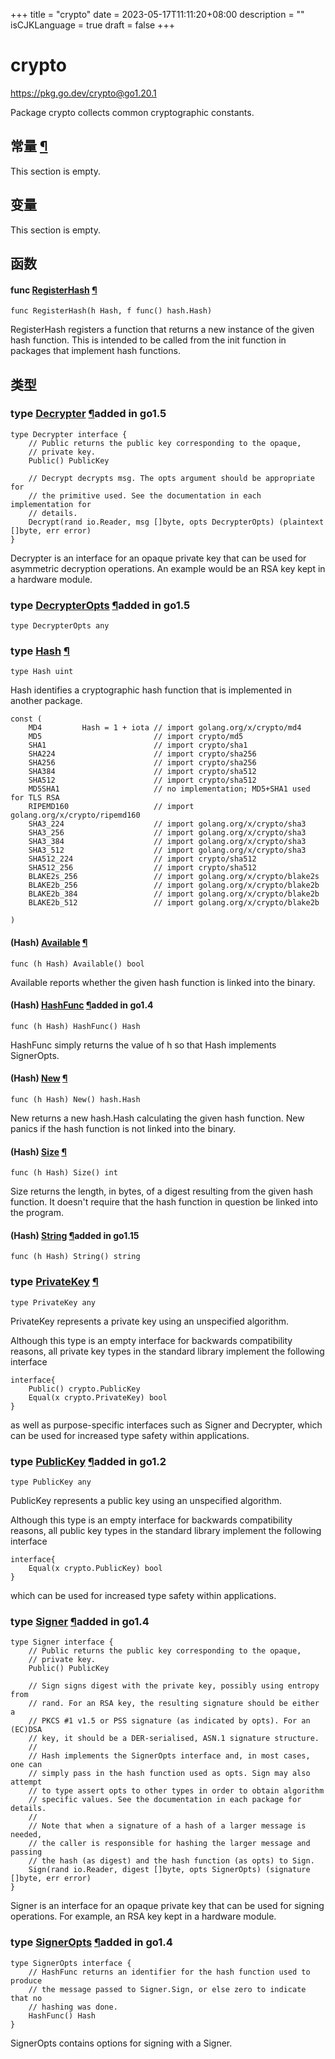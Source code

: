 +++
title = "crypto"
date = 2023-05-17T11:11:20+08:00
description = ""
isCJKLanguage = true
draft = false
+++
# crypto

https://pkg.go.dev/crypto@go1.20.1



Package crypto collects common cryptographic constants.








  
  
  
  





## 常量 [¶](https://pkg.go.dev/crypto@go1.20.1#pkg-constants)

This section is empty.

## 变量

This section is empty.

## 函数

#### func [RegisterHash](https://cs.opensource.google/go/go/+/go1.20.1:src/crypto/crypto.go;l=145) [¶](https://pkg.go.dev/crypto@go1.20.1#RegisterHash)

```
func RegisterHash(h Hash, f func() hash.Hash)
```

RegisterHash registers a function that returns a new instance of the given hash function. This is intended to be called from the init function in packages that implement hash functions.

## 类型

### type [Decrypter](https://cs.opensource.google/go/go/+/go1.20.1:src/crypto/crypto.go;l=212) [¶](https://pkg.go.dev/crypto@go1.20.1#Decrypter)added in go1.5

```
type Decrypter interface {
	// Public returns the public key corresponding to the opaque,
	// private key.
	Public() PublicKey

	// Decrypt decrypts msg. The opts argument should be appropriate for
	// the primitive used. See the documentation in each implementation for
	// details.
	Decrypt(rand io.Reader, msg []byte, opts DecrypterOpts) (plaintext []byte, err error)
}
```

Decrypter is an interface for an opaque private key that can be used for asymmetric decryption operations. An example would be an RSA key kept in a hardware module.

### type [DecrypterOpts](https://cs.opensource.google/go/go/+/go1.20.1:src/crypto/crypto.go;l=223) [¶](https://pkg.go.dev/crypto@go1.20.1#DecrypterOpts)added in go1.5

```
type DecrypterOpts any
```

### type [Hash](https://cs.opensource.google/go/go/+/go1.20.1:src/crypto/crypto.go;l=16) [¶](https://pkg.go.dev/crypto@go1.20.1#Hash)

```
type Hash uint
```

Hash identifies a cryptographic hash function that is implemented in another package.

```
const (
	MD4         Hash = 1 + iota // import golang.org/x/crypto/md4
	MD5                         // import crypto/md5
	SHA1                        // import crypto/sha1
	SHA224                      // import crypto/sha256
	SHA256                      // import crypto/sha256
	SHA384                      // import crypto/sha512
	SHA512                      // import crypto/sha512
	MD5SHA1                     // no implementation; MD5+SHA1 used for TLS RSA
	RIPEMD160                   // import golang.org/x/crypto/ripemd160
	SHA3_224                    // import golang.org/x/crypto/sha3
	SHA3_256                    // import golang.org/x/crypto/sha3
	SHA3_384                    // import golang.org/x/crypto/sha3
	SHA3_512                    // import golang.org/x/crypto/sha3
	SHA512_224                  // import crypto/sha512
	SHA512_256                  // import crypto/sha512
	BLAKE2s_256                 // import golang.org/x/crypto/blake2s
	BLAKE2b_256                 // import golang.org/x/crypto/blake2b
	BLAKE2b_384                 // import golang.org/x/crypto/blake2b
	BLAKE2b_512                 // import golang.org/x/crypto/blake2b

)
```

#### (Hash) [Available](https://cs.opensource.google/go/go/+/go1.20.1:src/crypto/crypto.go;l=138) [¶](https://pkg.go.dev/crypto@go1.20.1#Hash.Available)

```
func (h Hash) Available() bool
```

Available reports whether the given hash function is linked into the binary.

#### (Hash) [HashFunc](https://cs.opensource.google/go/go/+/go1.20.1:src/crypto/crypto.go;l=19) [¶](https://pkg.go.dev/crypto@go1.20.1#Hash.HashFunc)added in go1.4

```
func (h Hash) HashFunc() Hash
```

HashFunc simply returns the value of h so that Hash implements SignerOpts.

#### (Hash) [New](https://cs.opensource.google/go/go/+/go1.20.1:src/crypto/crypto.go;l=127) [¶](https://pkg.go.dev/crypto@go1.20.1#Hash.New)

```
func (h Hash) New() hash.Hash
```

New returns a new hash.Hash calculating the given hash function. New panics if the hash function is not linked into the binary.

#### (Hash) [Size](https://cs.opensource.google/go/go/+/go1.20.1:src/crypto/crypto.go;l=116) [¶](https://pkg.go.dev/crypto@go1.20.1#Hash.Size)

```
func (h Hash) Size() int
```

Size returns the length, in bytes, of a digest resulting from the given hash function. It doesn't require that the hash function in question be linked into the program.

#### (Hash) [String](https://cs.opensource.google/go/go/+/go1.20.1:src/crypto/crypto.go;l=23) [¶](https://pkg.go.dev/crypto@go1.20.1#Hash.String)added in go1.15

```
func (h Hash) String() string
```

### type [PrivateKey](https://cs.opensource.google/go/go/+/go1.20.1:src/crypto/crypto.go;l=176) [¶](https://pkg.go.dev/crypto@go1.20.1#PrivateKey)

```
type PrivateKey any
```

PrivateKey represents a private key using an unspecified algorithm.

Although this type is an empty interface for backwards compatibility reasons, all private key types in the standard library implement the following interface

```
interface{
    Public() crypto.PublicKey
    Equal(x crypto.PrivateKey) bool
}
```

as well as purpose-specific interfaces such as Signer and Decrypter, which can be used for increased type safety within applications.

### type [PublicKey](https://cs.opensource.google/go/go/+/go1.20.1:src/crypto/crypto.go;l=162) [¶](https://pkg.go.dev/crypto@go1.20.1#PublicKey)added in go1.2

```
type PublicKey any
```

PublicKey represents a public key using an unspecified algorithm.

Although this type is an empty interface for backwards compatibility reasons, all public key types in the standard library implement the following interface

```
interface{
    Equal(x crypto.PublicKey) bool
}
```

which can be used for increased type safety within applications.

### type [Signer](https://cs.opensource.google/go/go/+/go1.20.1:src/crypto/crypto.go;l=180) [¶](https://pkg.go.dev/crypto@go1.20.1#Signer)added in go1.4

```
type Signer interface {
	// Public returns the public key corresponding to the opaque,
	// private key.
	Public() PublicKey

	// Sign signs digest with the private key, possibly using entropy from
	// rand. For an RSA key, the resulting signature should be either a
	// PKCS #1 v1.5 or PSS signature (as indicated by opts). For an (EC)DSA
	// key, it should be a DER-serialised, ASN.1 signature structure.
	//
	// Hash implements the SignerOpts interface and, in most cases, one can
	// simply pass in the hash function used as opts. Sign may also attempt
	// to type assert opts to other types in order to obtain algorithm
	// specific values. See the documentation in each package for details.
	//
	// Note that when a signature of a hash of a larger message is needed,
	// the caller is responsible for hashing the larger message and passing
	// the hash (as digest) and the hash function (as opts) to Sign.
	Sign(rand io.Reader, digest []byte, opts SignerOpts) (signature []byte, err error)
}
```

Signer is an interface for an opaque private key that can be used for signing operations. For example, an RSA key kept in a hardware module.

### type [SignerOpts](https://cs.opensource.google/go/go/+/go1.20.1:src/crypto/crypto.go;l=202) [¶](https://pkg.go.dev/crypto@go1.20.1#SignerOpts)added in go1.4

```
type SignerOpts interface {
	// HashFunc returns an identifier for the hash function used to produce
	// the message passed to Signer.Sign, or else zero to indicate that no
	// hashing was done.
	HashFunc() Hash
}
```

SignerOpts contains options for signing with a Signer.